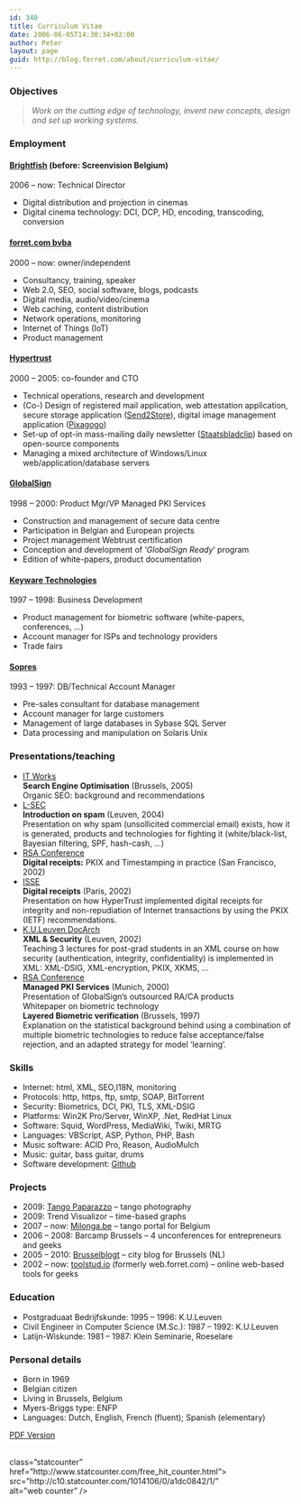 ```yaml
---
id: 340
title: Curriculum Vitae
date: 2006-06-05T14:30:34+02:00
author: Peter
layout: page
guid: http://blog.forret.com/about/curriculum-vitae/
---
```

### Objectives

> _Work on the cutting edge of technology, invent new concepts, design and set up working systems._

### Employment

#### [Brightfish](http://www.brightfish.be) (before: Screenvision Belgium)

<p class="meta">
  2006 &#8211; now: Technical Director
</p>

  * Digital distribution and projection in cinemas
  * Digital cinema technology: DCI, DCP, HD, encoding, transcoding, conversion

#### [forret.com bvba](http://www.forret.com)

<p class="meta">
  2000 &#8211; now: owner/independent
</p>

  * Consultancy, training, speaker
  * Web 2.0, SEO, social software, blogs, podcasts
  * Digital media, audio/video/cinema
  * Web caching, content distribution
  * Network operations, monitoring
  * Internet of Things (IoT)
  * Product management

#### [Hypertrust](http://www.hypertrust.com)

<p class="meta">
  2000 &#8211; 2005: co-founder and CTO
</p>

  * Technical operations, research and development
  * (Co-) Design of registered mail application, web attestation application, secure storage application ([Send2Store](http://www.send2store.com)), digital image management application ([Pixagogo](http://www.pixagogo.com))
  * Set-up of opt-in mass-mailing daily newsletter ([Staatsbladclip](http://www.staatsbladclip.be)) based on open-source components
  * Managing a mixed architecture of Windows/Linux web/application/database servers

#### [GlobalSign](http://www.globalsign.net)

<p class="meta">
  1998 &#8211; 2000: Product Mgr/VP Managed PKI Services
</p>

  * Construction and management of secure data centre
  * Participation in Belgian and European projects
  * Project management Webtrust certification
  * Conception and development of &#8216;_GlobalSign Ready_&#8216; program
  * Edition of white-papers, product documentation

#### [Keyware Technologies](http://www.keyware.com)

<p class="meta">
  1997 &#8211; 1998: Business Development
</p>

  * Product management for biometric software (white-papers, conferences, &#8230;)
  * Account manager for ISPs and technology providers
  * Trade fairs

#### [Sopres](http://www.sopres.be)

<p class="meta">
  1993 &#8211; 1997: DB/Technical Account Manager
</p>

  * Pre-sales consultant for database management
  * Account manager for large customers
  * Management of large databases in Sybase SQL Server
  * Data processing and manipulation on Solaris Unix

### Presentations/teaching

  * [IT Works](http://www.itworks.be/)  
    **Search Engine Optimisation** (Brussels, 2005)  
    Organic SEO: background and recommendations
  * [L-SEC](http://www.l-sec.be)  
    **Introduction on spam** (Leuven, 2004)  
    Presentation on why spam (unsollicited commercial email) exists, how it is generated, products and technologies for fighting it (white/black-list, Bayesian filtering, SPF, hash-cash, &#8230;)
  * [RSA Conference](http://www.rsaconference.com)  
    **Digital receipts:** PKIX and Timestamping in practice (San Francisco, 2002)
  * [ISSE](http://www.eema.org/static/isse/)  
    **Digital receipts** (Paris, 2002)  
    Presentation on how HyperTrust implemented digital receipts for integrity and non-repudiation of Internet transactions by using the PKIX (IETF) recommendations.
  * [K.U.Leuven DocArch](http://www.esat.kuleuven.ac.be/sista-cosic-docarch/)  
    **XML & Security** (Leuven, 2002)  
    Teaching 3 lectures for post-grad students in an XML course on how security (authentication, integrity, confidentiality) is implemented in XML: XML-DSIG, XML-encryption, PKIX, XKMS, &#8230;
  * [RSA Conference](http://www.rsaconference.com)  
    **Managed PKI Services** (Munich, 2000)  
    Presentation of GlobalSign&#8217;s outsourced RA/CA products  
    Whitepaper on biometric technology  
    **Layered Biometric verification** (Brussels, 1997)  
    Explanation on the statistical background behind using a combination of multiple biometric technologies to reduce false acceptance/false rejection, and an adapted strategy for model &#8216;learning&#8217;.

### Skills

  * Internet: html, XML, SEO,I18N, monitoring
  * Protocols: http, https, ftp, smtp, SOAP, BitTorrent
  * Security: Biometrics, DCI, PKI, TLS, XML-DSIG
  * Platforms: Win2K Pro/Server, WinXP, .Net, RedHat Linux
  * Software: Squid, WordPress, MediaWiki, Twiki, MRTG
  * Languages: VBScript, ASP, Python, PHP, Bash
  * Music software: ACID Pro, Reason, AudioMulch
  * Music: guitar, bass guitar, drums
  * Software development: [Github](https://github.com/pforret)

### Projects

  * 2009: [Tango Paparazzo](http://tangopaparazzo.com/) &#8211; tango photography
  * 2009: Trend Visualizor &#8211; time-based graphs
  * 2007 &#8211; now: [Milonga.be](http://www.milonga.be/) &#8211; tango portal for Belgium
  * 2006 &#8211; 2008: Barcamp Brussels &#8211; 4 unconferences for entrepreneurs and geeks
  * 2005 &#8211; 2010: [Brusselblogt](http://www.brusselblogt.be) &#8211; city blog for Brussels (NL)
  * 2002 &#8211; now: [toolstud.io](http://www.toolstud.io) (formerly web.forret.com) &#8211; online web-based tools for geeks

### Education

  * Postgraduaat Bedrijfskunde: 1995 &#8211; 1996: K.U.Leuven
  * Civil Engineer in Computer Science (M.Sc.): 1987 &#8211; 1992: K.U.Leuven
  * Latijn-Wiskunde: 1981 &#8211; 1987: Klein Seminarie, Roeselare

### Personal details

  * Born in 1969
  * Belgian citizen
  * Living in Brussels, Belgium
  * Myers-Briggs type: ENFP
  * Languages: Dutch, English, French (fluent); Spanish (elementary)

[PDF Version](http://blog2.forret.com/wp-content/uploads/2006/06/peter-forret21.pdf)  
<!-- Start of StatCounter Code -->

  




<noscript>
  </p> 
  
  <div class="statcounter">
    <a title="web counter"><br /> </a> class=&#8221;statcounter&#8221;<br /> href=&#8221;http://www.statcounter.com/free_hit_counter.html&#8221;><img class="statcounter" alt="" /><br /> src=&#8221;http://c10.statcounter.com/1014106/0/a1dc0842/1/&#8221;<br /> alt=&#8221;web counter&#8221; />
  </div>
  
  <p>
    </noscript>
  </p>
  
  <p>
    <!-- End of StatCounter Code -->
  </p>